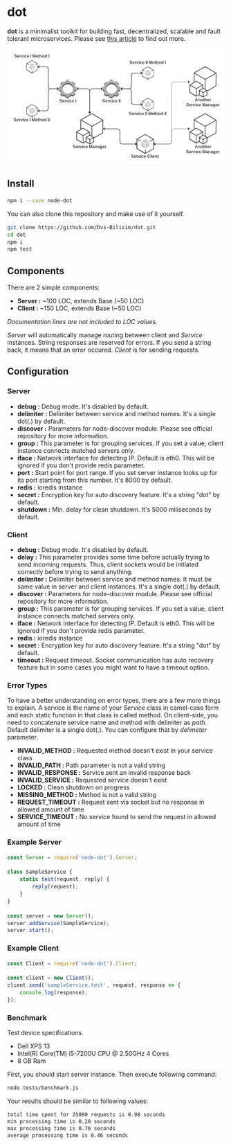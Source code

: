 # dot

**dot** is a minimalist toolkit for building fast, decentralized, scalable and fault tolerant microservices.
Please see [this article](http://umuplus.tumblr.com/post/179665842906/dot-yet-another-microservice-framework) to find out more.

![Dot Schema](https://raw.githubusercontent.com/Dvs-Bilisim/dot/master/dot.png "Dot Schema")

## Install

```bash
npm i --save node-dot
```

You can also clone this repository and make use of it yourself.

```bash
git clone https://github.com/Dvs-Bilisim/dot.git
cd dot
npm i
npm test
```

## Components

There are 2 simple components:

- **Server  :** ~100 LOC, extends Base (~50 LOC)
- **Client  :** ~150 LOC, extends Base (~50 LOC)

*Documentation lines are not included to LOC values.*

*Server* will automatically manage routing between client and *Service* instances.
String responses are reserved for errors. If you send a string back, it means that an error occured.
*Client* is for sending requests.

## Configuration

### Server

- **debug       :** Debug mode. It's disabled by default.
- **delimiter   :** Delimiter between service and method names. It's a single dot(.) by default.
- **discover    :** Parameters for node-discover module. Please see official repository for more information.
- **group       :** This parameter is for grouping services. If you set a value, client instance connects matched servers only.
- **iface       :** Network interface for detecting IP. Default is eth0. This will be ignored if you don't provide redis parameter.
- **port        :** Start point for port range. If you set server instance looks up for its port starting from this number. It's 8000 by default.
- **redis       :** ioredis instance
- **secret      :** Encryption key for auto discovery feature. It's a string "dot" by default.
- **shutdown    :** Min. delay for clean shutdown. It's 5000 miliseconds by default.

### Client

- **debug       :** Debug mode. It's disabled by default.
- **delay       :** This parameter provides some time before actually trying to send incoming requests.
                    Thus, client sockets would be initiated correctly before trying to send anything.
- **delimiter   :** Delimiter between service and method names. It must be same value in server and client instances. It's a single dot(.) by default.
- **discover    :** Parameters for node-discover module. Please see official repository for more information.
- **group       :** This parameter is for grouping services. If you set a value, client instance connects matched servers only.
- **iface       :** Network interface for detecting IP. Default is eth0. This will be ignored if you don't provide redis parameter.
- **redis       :** ioredis instance
- **secret      :** Encryption key for auto discovery feature. It's a string "dot" by default.
- **timeout     :** Request timeout. Socket communication has auto recovery feature but in some cases you might want to have a timeout option.

### Error Types

To have a better understanding on error types, there are a few more things to explain.
A service is the name of your *Service* class in camel-case form and each static function in that class is called method.
On client-side, you need to concatenate service name and method with delimiter as *path*. Default delimiter is a single dot(.).
You can configure that by *delimeter* parameter.

- **INVALID_METHOD      :** Requested method doesn't exist in your service class
- **INVALID_PATH        :** Path parameter is not a valid string
- **INVALID_RESPONSE    :** Service sent an invalid response back
- **INVALID_SERVICE     :** Requested service doesn't exist
- **LOCKED              :** Clean shutdown on progress
- **MISSING_METHOD      :** Method is not a valid string
- **REQUEST_TIMEOUT     :** Request sent via socket but no response in allowed amount of time
- **SERVICE_TIMEOUT     :** No service found to send the request in allowed amount of time

### Example Server

```js
const Server = require('node-dot').Server;

class SampleService {
    static test(request, reply) {
        reply(request);
    }
}

const server = new Server();
server.addService(SampleService);
server.start();
```

### Example Client

```js
const Client = require('node-dot').Client;

const client = new Client();
client.send('sampleService.test', request, response => {
    console.log(response);
});
```

### Benchmark

Test device specifications.

- Dell XPS 13
- Intel(R) Core(TM) i5-7200U CPU @ 2.50GHz 4 Cores
- 8 GB Ram

First, you should start server instance. Then execute following command:

```bash
node tests/benchmark.js
```

Your results should be similar to following values:

    total time spent for 25000 requests is 0.98 seconds
    min processing time is 0.20 seconds
    max processing time is 0.76 seconds
    average processing time is 0.46 seconds

